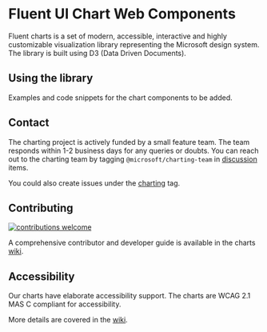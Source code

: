 # Fluent UI Chart Web Components

Fluent charts is a set of modern, accessible, interactive and highly customizable visualization library representing the Microsoft design system. The library is built using D3 (Data Driven Documents).

## Using the library

Examples and code snippets for the chart components to be added.

## Contact

The charting project is actively funded by a small feature team. The team responds within 1-2 business days for any queries or doubts.
You can reach out to the charting team by tagging `@microsoft/charting-team` in [discussion](https://github.com/microsoft/fluentui/discussions) items.

You could also create issues under the [charting](https://github.com/microsoft/fluentui/labels/Package:%20charting) tag.

## Contributing

[![contributions welcome](https://img.shields.io/badge/contributions-welcome-1EAEDB)]()

A comprehensive contributor and developer guide is available in the charts [wiki](https://aka.ms/fluentChartingWiki).

## Accessibility

Our charts have elaborate accessibility support. The charts are WCAG 2.1 MAS C compliant for accessibility.

More details are covered in the [wiki](https://aka.ms/fluentChartingWiki).
